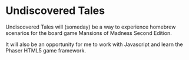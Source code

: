 # Undiscovered Tales
Undiscovered Tales will (someday) be a way to experience homebrew scenarios for the board game Mansions of Madness Second Edition.

It will also be an opportunity for me to work with Javascript and learn the Phaser HTML5 game framework.

